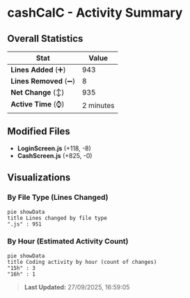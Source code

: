 # cashCalC - Activity Summary 

## Overall Statistics

| Stat                   | Value                                                             |
| ---------------------- | ----------------------------------------------------------------- |
| **Lines Added** (➕)   | 943                                          |
| **Lines Removed** (➖) | 8                                        |
| **Net Change** (↕)    | 935                |
| **Active Time** (⌚)   | 2 minutes |


## Modified Files
- **LoginScreen.js** (+118, -8)
- **CashScreen.js** (+825, -0)

## Visualizations

### By File Type (Lines Changed)

```mermaid
pie showData
title Lines changed by file type
".js" : 951
```

### By Hour (Estimated Activity Count)

```mermaid
pie showData
title Coding activity by hour (count of changes)
"15h" : 3
"16h" : 1
```


> **Last Updated:** 27/09/2025, 16:59:05